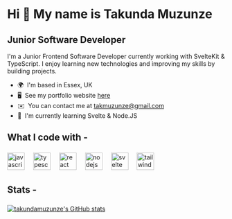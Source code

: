 Hi 👋 My name is Takunda Muzunze
================================

Junior Software Developer
------------------------------

<p align="left">I'm a Junior Frontend Software Developer currently working with SvelteKit & TypeScript. I enjoy learning new technologies and improving my skills by building projects.</p>

* 🌍  I'm based in Essex, UK
* 🖥️  See my portfolio website [here](http://takmuzunze.co.uk)
* ✉️  You can contact me at [takmuzunze@gmail.com](mailto:takmuzunze@gmail.com)
* 🧠  I'm currently learning Svelte & Node.JS

<h2 align="left">What I code with -</h2>

###

<div align="left">
  <img src="https://cdn.jsdelivr.net/gh/devicons/devicon/icons/javascript/javascript-original.svg" height="40" alt="javascript logo"  />
  <img width="12" />
  <img src="https://cdn.jsdelivr.net/gh/devicons/devicon/icons/typescript/typescript-original.svg" height="40" alt="typescript logo"  />
  <img width="12" />
  <img src="https://cdn.jsdelivr.net/gh/devicons/devicon/icons/react/react-original.svg" height="40" alt="react logo"  />
  <img width="12" />
  <img src="https://cdn.jsdelivr.net/gh/devicons/devicon/icons/nodejs/nodejs-original.svg" height="40" alt="nodejs logo"  />
  <img width="12" />
  <img src="https://cdn.jsdelivr.net/gh/devicons/devicon/icons/svelte/svelte-original.svg" height="40" alt="svelte logo"  />
  <img width="12" />
  <img src="https://cdn.jsdelivr.net/gh/devicons/devicon/icons/tailwindcss/tailwindcss-original-wordmark.svg" height="40" alt="tailwindcss logo"  />
</div>

<h2 align="left">Stats -</h2>

###

<a href="http://www.github.com/takundamuzunze"><img src="https://github-readme-stats.vercel.app/api?username=takundamuzunze&show_icons=true&hide=prs,issues,contribs&title_color=0891b2&text_color=ffffff&icon_color=0891b2&bg_color=1c1917&hide_border=true&show_icons=true" alt="takundamuzunze's GitHub stats" /></a>



###
